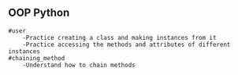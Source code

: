 ## OOP Python 
    #user
        -Practice creating a class and making instances from it
        -Practice accessing the methods and attributes of different instances 
    #chaining_method
        -Understand how to chain methods
        